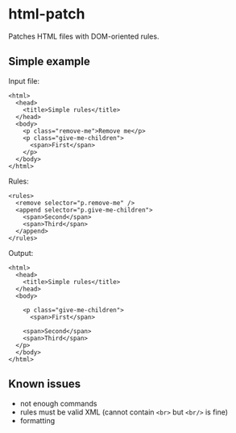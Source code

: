 html-patch
==========

Patches HTML files with DOM-oriented rules.

Simple example
--------------
Input file:
```
<html>
  <head>
    <title>Simple rules</title>
  </head>
  <body>
    <p class="remove-me">Remove me</p>
    <p class="give-me-children">
      <span>First</span>
    </p>
  </body>
</html>
```

Rules:
```
<rules>
  <remove selector="p.remove-me" />
  <append selector="p.give-me-children">
    <span>Second</span>
    <span>Third</span>
  </append>
</rules>
```

Output:
```
<html>
  <head>
    <title>Simple rules</title>
  </head>
  <body>

    <p class="give-me-children">
      <span>First</span>

    <span>Second</span>
    <span>Third</span>
  </p>
  </body>
</html>
```

Known issues
------------
- not enough commands
- rules must be valid XML (cannot contain `<br>` but `<br/>` is fine)
- formatting
